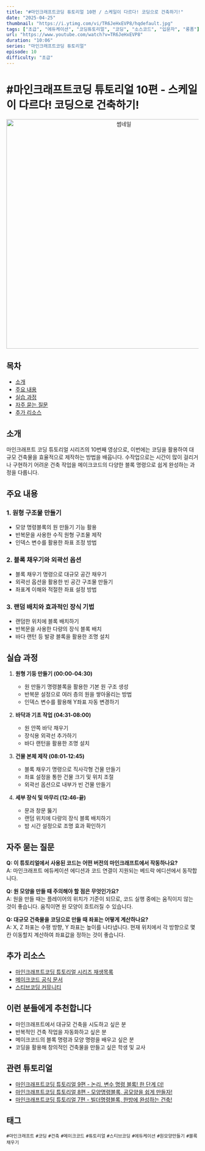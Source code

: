 ```yaml
---
title: "#마인크래프트코딩 튜토리얼 10편 / 스케일이 다르다! 코딩으로 건축하기!"
date: "2025-04-25"
thumbnail: "https://i.ytimg.com/vi/TR6JeHxEVP8/hqdefault.jpg"
tags: ["초급", "에듀케이션", "코딩튜토리얼", "코딩", "소스코드", "입문자", "롱폼"]
url: "https://www.youtube.com/watch?v=TR6JeHxEVP8"
duration: "10:06"
series: "마인크래프트코딩 튜토리얼"
episode: 10
difficulty: "초급"
---
```


# #마인크래프트코딩 튜토리얼 10편 - 스케일이 다르다! 코딩으로 건축하기!

<div align="center">
  <img src="https://i.ytimg.com/vi/TR6JeHxEVP8/hqdefault.jpg" alt="썸네일" width="600"/>
</div>

## 목차
- [소개](#소개)
- [주요 내용](#주요-내용)
- [실습 과정](#실습-과정)
- [자주 묻는 질문](#자주-묻는-질문)
- [추가 리소스](#추가-리소스)

## 소개

마인크래프트 코딩 튜토리얼 시리즈의 10번째 영상으로, 이번에는 코딩을 활용하여 대규모 건축물을 효율적으로 제작하는 방법을 배웁니다. 수작업으로는 시간이 많이 걸리거나 구현하기 어려운 건축 작업을 메이크코드의 다양한 블록 명령으로 쉽게 완성하는 과정을 다룹니다.

## 주요 내용

### 1. 원형 구조물 만들기
- 모양 명령블록의 원 만들기 기능 활용
- 반복문을 사용한 수직 원형 구조물 제작
- 인덱스 변수를 활용한 좌표 조정 방법

### 2. 블록 채우기와 외곽선 옵션
- 블록 채우기 명령으로 대규모 공간 채우기
- 외곽선 옵션을 활용한 빈 공간 구조물 만들기
- 좌표계 이해와 적절한 좌표 설정 방법

### 3. 랜덤 배치와 효과적인 장식 기법
- 랜덤한 위치에 블록 배치하기
- 반복문을 사용한 다량의 장식 블록 배치
- 바다 랜턴 등 발광 블록을 활용한 조명 설치

## 실습 과정

1. **원형 기둥 만들기 (00:00-04:30)**
   - 원 만들기 명령블록을 활용한 기본 원 구조 생성
   - 반복문 설정으로 여러 층의 원을 쌓아올리는 방법
   - 인덱스 변수를 활용해 Y좌표 자동 변경하기

2. **바닥과 기초 작업 (04:31-08:00)**
   - 원 안쪽 바닥 채우기
   - 장식용 외곽선 추가하기
   - 바다 랜턴을 활용한 조명 설치

3. **건물 본체 제작 (08:01-12:45)**
   - 블록 채우기 명령으로 직사각형 건물 만들기
   - 좌표 설정을 통한 건물 크기 및 위치 조절
   - 외곽선 옵션으로 내부가 빈 건물 만들기

4. **세부 장식 및 마무리 (12:46-끝)**
   - 문과 창문 뚫기
   - 랜덤 위치에 다량의 장식 블록 배치하기
   - 밤 시간 설정으로 조명 효과 확인하기

## 자주 묻는 질문

**Q: 이 튜토리얼에서 사용된 코드는 어떤 버전의 마인크래프트에서 작동하나요?**  
A: 마인크래프트 에듀케이션 에디션과 코드 연결이 지원되는 베드락 에디션에서 동작합니다.

**Q: 원 모양을 만들 때 주의해야 할 점은 무엇인가요?**  
A: 원을 만들 때는 플레이어의 위치가 기준이 되므로, 코드 실행 중에는 움직이지 않는 것이 좋습니다. 움직이면 원 모양이 흐트러질 수 있습니다.

**Q: 대규모 건축물을 코딩으로 만들 때 좌표는 어떻게 계산하나요?**  
A: X, Z 좌표는 수평 방향, Y 좌표는 높이를 나타냅니다. 현재 위치에서 각 방향으로 몇 칸 이동할지 계산하여 좌표값을 정하는 것이 좋습니다.

## 추가 리소스

- [마인크래프트코딩 튜토리얼 시리즈 재생목록](링크)
- [메이크코드 공식 문서](링크)
- [스티브코딩 커뮤니티](https://stevecoding.kr)

## 이런 분들에게 추천합니다
- 마인크래프트에서 대규모 건축을 시도하고 싶은 분
- 반복적인 건축 작업을 자동화하고 싶은 분
- 메이크코드의 블록 명령과 모양 명령을 배우고 싶은 분
- 코딩을 활용해 창의적인 건축물을 만들고 싶은 학생 및 교사

## 관련 튜토리얼
- [마인크래프트코딩 튜토리얼 9편 - 논리, 변수 명령 블록! 한 단계 더!](링크)
- [마인크래프트코딩 튜토리얼 8편 - 모양명령블록, 공모양을 쉽게 만들자!](링크)
- [마인크래프트코딩 튜토리얼 7편 - 빌더명령블록, 한방에 완성하는 건축!](링크)

## 태그
`#마인크래프트` `#코딩` `#건축` `#메이크코드` `#튜토리얼` `#스티브코딩` `#에듀케이션` `#원모양만들기` `#블록채우기`

